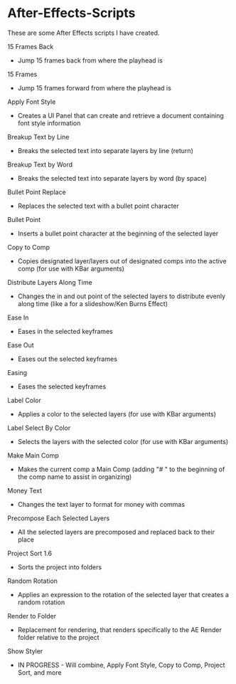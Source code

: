 # After-Effects-Scripts

These are some After Effects scripts I have created.

15 Frames Back
 - Jump 15 frames back from where the playhead is

15 Frames
 - Jump 15 frames forward from where the playhead is

Apply Font Style
 - Creates a UI Panel that can create and retrieve a document containing font style information

Breakup Text by Line
 - Breaks the selected text into separate layers by line (return)

Breakup Text by Word
 - Breaks the selected text into separate layers by word (by space)

Bullet Point Replace
 - Replaces the selected text with a bullet point character

Bullet Point
 - Inserts a bullet point character at the beginning of the selected layer

Copy to Comp
 - Copies designated layer/layers out of designated comps into the active comp (for use with KBar arguments)

Distribute Layers Along Time
 - Changes the in and out point of the selected layers to distribute evenly along time (like a for a slideshow/Ken Burns Effect)

Ease In
 - Eases in the selected keyframes

Ease Out
 - Eases out the selected keyframes

Easing
 - Eases the selected keyframes

Label Color
 - Applies a color to the selected layers (for use with KBar arguments)

Label Select By Color
 - Selects the layers with the selected color (for use with KBar arguments)

Make Main Comp
 - Makes the current comp a Main Comp (adding "# " to the beginning of the comp name to assist in organizing)

Money Text
 - Changes the text layer to format for money with commas

Precompose Each Selected Layers
 - All the selected layers are precomposed and replaced back to their place

Project Sort 1.6
 - Sorts the project into folders

Random Rotation
 - Applies an expression to the rotation of the selected layer that creates a random rotation

Render to Folder
 - Replacement for rendering, that renders specifically to the AE Render folder relative to the project

Show Styler
 - IN PROGRESS - Will combine, Apply Font Style, Copy to Comp, Project Sort, and more
